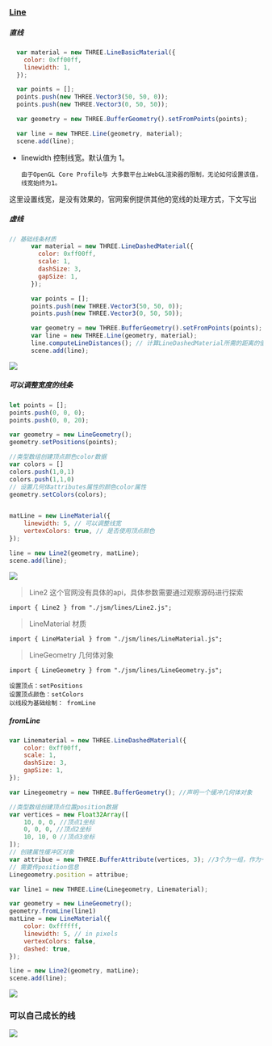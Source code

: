 <html>
    <p class="name" style="display:none;">玩一玩线</p>
</html>
<html>
    <p class="tag" style="display:none;">原创|3D</p>
</html>
<html>
    <p class="coverPic" style="display:none;">http://chuantu.xyz/t6/741/1605669018x992249049.gif</p>
</html>
<html>
   <p class="reprint" style="display:none;"></p>
</html>
<html>
   <p class="case" style="display:none;"></p>
</html>
<html>
    <p class="author" style="display:none;">孙华鹏</p>
</html>
<html>
    <p class="date" style="display:none;">1590148800000</p>
</html>
<html>
    <p style="display:none">获取时间戳Date.parse(new Date());</p>
</html>
<html>
    <p class="id" style="display:none;">1590148800000</p>
</html>
<html>
    <p class="brief" style="display:none;">
</p>
</html>

### [Line](https://threejs.org/docs/index.html#api/zh/objects/Line)
##### 直线

``` javascript
  var material = new THREE.LineBasicMaterial({
    color: 0xff00ff,
    linewidth: 1,
  });

  var points = [];
  points.push(new THREE.Vector3(50, 50, 0));
  points.push(new THREE.Vector3(0, 50, 50));

  var geometry = new THREE.BufferGeometry().setFromPoints(points);

  var line = new THREE.Line(geometry, material);
  scene.add(line);
```
* linewidth 控制线宽。默认值为 1。

    `由于OpenGL Core Profile与 大多数平台上WebGL渲染器的限制，无论如何设置该值，线宽始终为1。`

这里设置线宽，是没有效果的，官网案例提供其他的宽线的处理方式，下文写出

##### 虚线

```javascript
// 基础线条材质
      var material = new THREE.LineDashedMaterial({
        color: 0xff00ff,
        scale: 1,
        dashSize: 3,
        gapSize: 1,
      });

      var points = [];
      points.push(new THREE.Vector3(50, 50, 0));
      points.push(new THREE.Vector3(0, 50, 50));

      var geometry = new THREE.BufferGeometry().setFromPoints(points);
      var line = new THREE.Line(geometry, material);
      line.computeLineDistances(); // 计算LineDashedMaterial所需的距离的值的数组。 对于几何体中的每一个顶点，这个方法计算出了当前点到线的起始点的累积长度。
      scene.add(line);
```

![](http://chuantu.xyz/t6/741/1605668901x1822611420.png)

##### 可以调整宽度的线条

```javascript
let points = [];
points.push(0, 0, 0);
points.push(0, 0, 20);

var geometry = new LineGeometry();
geometry.setPositions(points);

//类型数组创建顶点颜色color数据
var colors = []
colors.push(1,0,1)
colors.push(1,1,0)
// 设置几何体attributes属性的颜色color属性
geometry.setColors(colors); 


matLine = new LineMaterial({
	linewidth: 5, // 可以调整线宽
	vertexColors: true, // 是否使用顶点颜色
});

line = new Line2(geometry, matLine);
scene.add(line);

```


![](http://chuantu.xyz/t6/741/1605668945x992248267.png)

> Line2 这个官网没有具体的api，具体参数需要通过观察源码进行探索

    import { Line2 } from "./jsm/lines/Line2.js";

> LineMaterial  材质

    import { LineMaterial } from "./jsm/lines/LineMaterial.js";

> LineGeometry  几何体对象

    import { LineGeometry } from "./jsm/lines/LineGeometry.js";
    
    设置顶点：setPositions
    设置顶点颜色：setColors
    以线段为基础绘制： fromLine

##### fromLine

```javascript
var Linematerial = new THREE.LineDashedMaterial({
	color: 0xff00ff,
	scale: 1,
	dashSize: 3,
	gapSize: 1,
});

var Linegeometry = new THREE.BufferGeometry(); //声明一个缓冲几何体对象

//类型数组创建顶点位置position数据
var vertices = new Float32Array([
	10, 0, 0, //顶点1坐标
	0, 0, 0, //顶点2坐标
	10, 10, 0 //顶点3坐标
]);
// 创建属性缓冲区对象
var attribue = new THREE.BufferAttribute(vertices, 3); //3个为一组，作为一个顶点的xyz坐标
// 需要传position信息 
Linegeometry.position = attribue;

var line1 = new THREE.Line(Linegeometry, Linematerial);

var geometry = new LineGeometry();
geometry.fromLine(line1)
matLine = new LineMaterial({
	color: 0xffffff,
	linewidth: 5, // in pixels
	vertexColors: false,
	dashed: true,
});

line = new Line2(geometry, matLine);
scene.add(line);
```

![](http://chuantu.xyz/t6/741/1605668987x992249049.png)

### 可以自己成长的线


![](http://chuantu.xyz/t6/741/1605669018x992249049.gif)